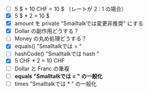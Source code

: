 - [ ] 5 $ + 10 CHF = 10 $ （レートが 2 : 1 の場合）
- [x] 5 $ * 2 = 10 $
- [x] amount を private "Smalltalkでは変更非推奨" にする
- [x] Dollar の副作用どうする？
- [ ] Money の丸め処理どうする？
- [x] equals() "Smalltalkでは = "
- [ ] hashCode() "Smalltalkでは hash "
- [x] 5 CHF * 2 = 10 CHF
- [ ] Dollar と Franc の重複
- [ ] **equals "Smalltalkでは = " の一般化**
- [ ] times "Smalltalkでは * " の一般化

